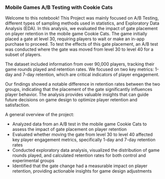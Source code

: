 ### Mobile Games A/B Testing with Cookie Cats

Welcome to this notebook! This Project was mainly focused on A/B Testing, different types of sampling methods used in statistics, and Exploratory Data Analysis (EDA). In this analysis, we evaluated the impact of gate placement on player retention in the mobile game Cookie Cats. The game initially placed a gate at level 30, requiring players to wait or make an in-app purchase to proceed. To test the effects of this gate placement, an A/B test was conducted where the gate was moved from level 30 to level 40 for a subset of players.

The dataset included information from over 90,000 players, tracking their game rounds played and retention rates. We focused on two key metrics: 1-day and 7-day retention, which are critical indicators of player engagement.

Our findings showed a notable difference in retention rates between the two groups, indicating that the placement of the gate significantly influences player behavior. The analysis provides valuable insights that can guide future decisions on game design to optimize player retention and satisfaction.

A general overview of the project:
- Analyzed data from an A/B test in the mobile game Cookie Cats to assess the impact of gate placement on player retention
- Evaluated whether moving the gate from level 30 to level 40 affected key player engagement metrics, specifically 1-day and 7-day retention rates
- Conducted exploratory data analysis, visualized the distribution of game rounds played, and calculated retention rates for both control and experimental groups
- Identified that the gate change had a measurable impact on player retention, providing actionable insights for game design adjustments
